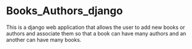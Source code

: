 # Books_Authors_django
This is a django web application that allows the user to add new books or authors and associate them so that a book can have many authors and an another can have many books.
